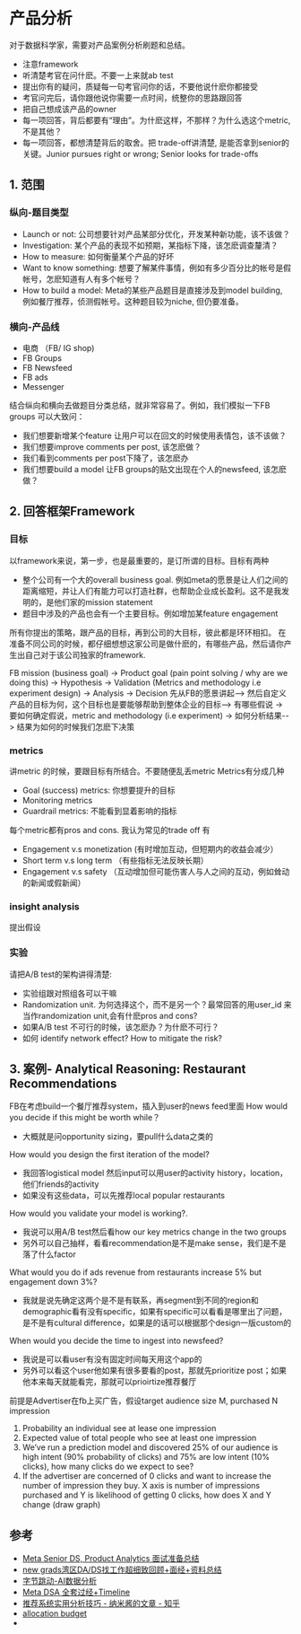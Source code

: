 # 产品分析

对于数据科学家，需要对产品案例分析刷题和总结。

- 注意framework
- 听清楚考官在问什麽。不要一上来就ab test
- 提出你有的疑问，质疑每一句考官问你的话，不要他说什麽你都接受
- 考官问完后，请你跟他说你需要一点时间，统整你的思路跟回答
- 把自己想成该产品的owner
- 每一项回答，背后都要有“理由”。为什麽这样，不那样？为什么选这个metric,不是其他？
- 每一项回答，都想清楚背后的取舍。把 trade-off讲清楚, 是能否拿到senior的关键。Junior pursues right or wrong; Senior looks for trade-offs


## 1. 范围

### 纵向-题目类型
- Launch or not: 公司想要针对产品某部分优化，开发某种新功能，该不该做？
- Investigation: 某个产品的表现不如预期，某指标下降，该怎麽调查釐清？
- How to measure: 如何衡量某个产品的好坏
- Want to know something: 想要了解某件事情，例如有多少百分比的帐号是假帐号，怎麽知道有人有多个帐号？
- How to build a model: Meta的某些产品题目是直接涉及到model building, 例如餐厅推荐，侦测假帐号。这种题目较为niche, 但仍要准备。

### 横向-产品线
- 电商 （FB/ IG shop)
- FB Groups
- FB Newsfeed
- FB ads
- Messenger

结合纵向和横向去做题目分类总结，就非常容易了。例如，我们模拟一下FB groups 可以大致问：
- 我们想要新增某个feature 让用户可以在回文的时候使用表情包，该不该做？
- 我们想要improve comments per post, 该怎麽做？
- 我们看到comments per post下降了，该怎麽办
- 我们想要build a model 让FB groups的贴文出现在个人的newsfeed, 该怎麽做？


## 2. 回答框架Framework

### 目标
以framework来说，第一步，也是最重要的，是订所谓的目标。目标有两种
- 整个公司有一个大的overall business goal. 例如meta的愿景是让人们之间的距离缩短，并让人们有能力可以打造社群，也帮助企业成长盈利。这不是我发明的，是他们家的mission statement
- 题目中涉及的产品也会有一个主要目标。例如增加某feature engagement

所有你提出的策略，跟产品的目标，再到公司的大目标，彼此都是环环相扣。
在准备不同公司的时候，都仔细想想这家公司是做什麽的，有哪些产品，然后请你产生出自己对于该公司独家的framework.

FB mission (business goal) → Product goal (pain point solving / why are we doing this) → Hypothesis → Validation (Metrics and methodology i.e experiment design) → Analysis → Decision
先从FB的愿景讲起--> 然后自定义产品的目标为何，这个目标也是要能够帮助到整体企业的目标--> 有哪些假说 → 要如何确定假说，metric and methodology (i.e experiment) → 如何分析结果--> 结果为如何的时候我们怎麽下决策

### metrics
讲metric 的时候，要跟目标有所结合。不要随便乱丢metric
Metrics有分成几种
- Goal (success) metrics: 你想要提升的目标
- Monitoring metrics
- Guardrail metrics: 不能看到显着影响的指标

每个metric都有pros and cons. 我认为常见的trade off 有
- Engagement v.s monetization (有时增加互动，但短期内的收益会减少）
- Short term v.s long term （有些指标无法反映长期）
- Engagement v.s safety （互动增加但可能伤害人与人之间的互动，例如耸动的新闻或假新闻）

### insight analysis
提出假设

### 实验
请把A/B test的架构讲得清楚:
- 实验组跟对照组各可以干嘛
- Randomization unit. 为何选择这个，而不是另一个？最常回答的用user_id 来当作randomization unit,会有什麽pros and cons?
- 如果A/B test 不可行的时候，该怎麽办？为什麽不可行？
- 如何 identify network effect? How to mitigate the risk?

## 3. 案例- Analytical Reasoning: Restaurant Recommendations

FB在考虑build一个餐厅推荐system，插入到user的news feed里面
How would you decide if this might be worth while？
- 大概就是问opportunity sizing，要pull什么data之类的

How would you design the first iteration of the model?
- 我回答logistical model 然后input可以用user的activity history，location，他们friends的activity
- 如果没有这些data，可以先推荐local popular restaurants

How would you validate your model is working?.
- 我说可以用A/B test然后看how our key metrics change in the two groups
- 另外可以自己抽样，看看recommendation是不是make sense，我们是不是落了什么factor

What would you do if ads revenue from restaurants increase 5% but engagement down 3%?
- 我就是说先确定这两个是不是有联系，再segment到不同的region和demographic看有没有specific，如果有specific可以看看是哪里出了问题，是不是有cultural difference，如果是的话可以根据那个design一版custom的

When would you decide the time to ingest into newsfeed?
- 我说是可以看user有没有固定时间每天用这个app的
- 另外可以看这个user他如果有很多要看的post，那就先prioritize post；如果他本来每天就能看完，那就可以prioirtize推荐餐厅


前提是Advertiser在fb上买广告，假设target audience size M, purchased N impression
1. Probability an individual see at lease one impression
2. Expected value of total people who see at least one impression
3. We’ve run a prediction model and discovered 25% of our audience is high intent (90% probability of clicks) and 75% are low intent (10% clicks), how many clicks do we expect to see?
4. If the advertiser are concerned of 0 clicks and want to increase the number of impression they buy. X axis is number of impressions purchased and Y is likelihood of getting 0 clicks, how does X and Y change (draw graph)


## 参考
- [Meta Senior DS, Product Analytics 面试准备总结](https://www.1point3acres.com/bbs/thread-1012204-1-1.html)
- [new grads湾区DA/DS找工作超细致回顾+面经+资料总结](https://www.1point3acres.com/bbs/thread-469408-1-1.html)
- [字节跳动-AI数据分析](https://www.1point3acres.com/bbs/thread-1028399-1-1.html)
- [Meta DSA 全套过经+Timeline](https://www.1point3acres.com/bbs/thread-1042322-1-1.html)
- [推荐系统实用分析技巧 - 纳米酱的文章 - 知乎](https://zhuanlan.zhihu.com/p/188228577)
- [allocation budget](https://blogboard.io/blog/data-science-in-marketing-optimization/)
- 